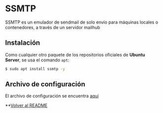 # SSMTP

SSMTP es un emulador de sendmail de solo envío para máquinas locales o contenedores, a través de un servidor mailhub

## Instalación

Como cualquier otro paquete de los repositorios oficiales de **Ubuntu Server**, se usa el comando `apt`:

```bash
$ sudo apt install ssmtp -y
```

## Archivo de configuración

El archivo de configuración se encuentra [aquí](/configs/ssmtp.conf)

\*\*[Volver al README](/README.md)
